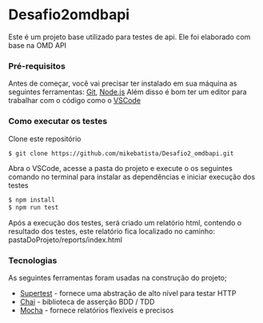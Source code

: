 # Desafio2omdbapi
Este é um projeto base utilizado para testes de api.
Ele foi elaborado com base na OMD API

### Pré-requisitos
Antes de começar, você vai precisar ter instalado em sua máquina as seguintes ferramentas:
[Git](https://git-scm.com/), [Node.js](https://nodejs.org/en/)
Além disso é bom ter um editor para trabalhar com o código como o [VSCode](https://code.visualstudio.com/)

### Como executar os testes
Clone este repositório
```sh
$ git clone https://github.com/mikebatista/Desafio2_omdbapi.git
```
Abra o VSCode, acesse a pasta do projeto e execute o os seguintes comando no terminal para instalar as dependências e iniciar execução dos testes
```sh
$ npm install
$ npm run test
```
Após a execução dos testes, será criado um relatório html, contendo o resultado dos testes, este relatório fica localizado no caminho: pastaDoProjeto/reports/index.html
### Tecnologias
As seguintes ferramentas foram usadas na construção do projeto;
 - [Supertest](https://www.npmjs.com/package/supertest) - fornece uma abstração de alto nível para testar HTTP
 - [Chai](https://www.chaijs.com/) - biblioteca de asserção BDD / TDD
 - [Mocha](https://mochajs.org/) - fornece relatórios flexíveis e precisos